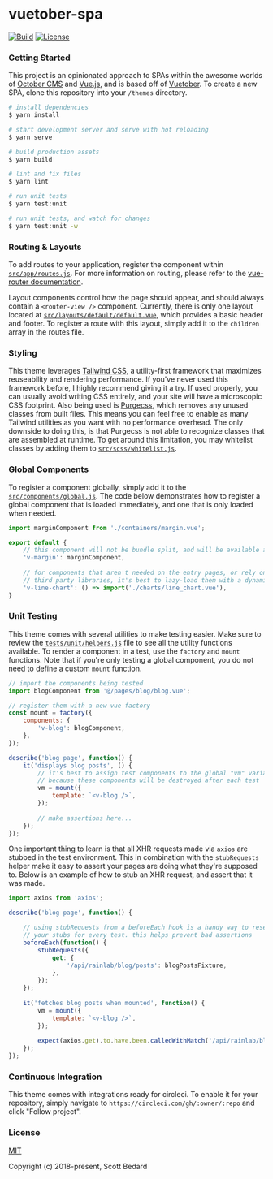 # vuetober-spa

[![Build](https://img.shields.io/circleci/project/github/scottbedard/vuetober-spa.svg)](https://circleci.com/gh/scottbedard/vuetober-spa)
[![License](https://img.shields.io/badge/license-MIT-blue.svg)](https://github.com/scottbedard/vuetober-spa/blob/master/LICENSE)

### Getting Started

This project is an opinionated approach to SPAs within the awesome worlds of [October CMS](https://octobercms.com) and [Vue.js](https://vuejs.org), and is based off of [Vuetober](https://github.com/scottbedard/oc-vuetober-theme). To create a new SPA, clone this repository into your `/themes` directory.

```bash
# install dependencies
$ yarn install

# start development server and serve with hot reloading
$ yarn serve

# build production assets
$ yarn build

# lint and fix files
$ yarn lint

# run unit tests
$ yarn test:unit

# run unit tests, and watch for changes
$ yarn test:unit -w
```

### Routing & Layouts

To add routes to your application, register the component within [`src/app/routes.js`](https://github.com/scottbedard/vuetober-spa/blob/master/src/app/routes.js). For more information on routing, please refer to the [vue-router documentation](https://router.vuejs.org).

Layout components control how the page should appear, and should always contain a `<router-view />` component. Currently, there is only one layout located at [`src/layouts/default/default.vue`](https://github.com/scottbedard/vuetober-spa/blob/master/src/layouts/default/default.vue), which provides a basic header and footer. To register a route with this layout, simply add it to the `children` array in the routes file.

### Styling

This theme leverages [Tailwind CSS](https://tailwindcss.com), a utility-first framework that maximizes reuseability and rendering performance. If you've never used this framework before, I highly recommend giving it a try. If used properly, you can usually avoid writing CSS entirely, and your site will have a microscopic CSS footprint. Also being used is [Purgecss](https://github.com/FullHuman/purgecss), which removes any unused classes from built files. This means you can feel free to enable as many Tailwind utilities as you want with no performance overhead. The only downside to doing this, is that Purgecss is not able to recognize classes that are assembled at runtime. To get around this limitation, you may whitelist classes by adding them to [`src/scss/whitelist.js`](https://github.com/scottbedard/vuetober-spa/blob/master/src/scss/whitelist.js).

### Global Components

To register a component globally, simply add it to the [`src/components/global.js`](https://github.com/scottbedard/vuetober-spa/blob/master/src/components/global.js). The code below demonstrates how to register a global component that is loaded immediately, and one that is only loaded when needed.

```js
import marginComponent from './containers/margin.vue';

export default {
    // this component will not be bundle split, and will be available as <v-margin>
    'v-margin': marginComponent,
    
    // for components that aren't needed on the entry pages, or rely on heavy
    // third party libraries, it's best to lazy-load them with a dynamic import.
    'v-line-chart': () => import('./charts/line_chart.vue'),
}
```

### Unit Testing

This theme comes with several utilities to make testing easier. Make sure to review the [`tests/unit/helpers.js`](https://github.com/scottbedard/vuetober-spa/blob/master/tests/unit/helpers.js) file to see all the utility functions available. To render a component in a test, use the `factory` and `mount` functions. Note that if you're only testing a global component, you do not need to define a custom `mount` function.

```js
// import the components being tested
import blogComponent from '@/pages/blog/blog.vue';

// register them with a new vue factory
const mount = factory({
    components: {
        'v-blog': blogComponent,
    },
});

describe('blog page', function() {
    it('displays blog posts', () {
        // it's best to assign test components to the global "vm" variable
        // because these components will be destroyed after each test
        vm = mount({
            template: `<v-blog />`,
        });
        
        // make assertions here...
    });
});
```

One important thing to learn is that all XHR requests made via `axios` are stubbed in the test environment. This in combination with the `stubRequests` helper make it easy to assert your pages are doing what they're supposed to. Below is an example of how to stub an XHR request, and assert that it was made.

```js
import axios from 'axios';

describe('blog page', function() {

    // using stubRequests from a beforeEach hook is a handy way to reset
    // your stubs for every test. this helps prevent bad assertions
    beforeEach(function() {
        stubRequests({
            get: {
                '/api/rainlab/blog/posts': blogPostsFixture,
            },
        });
    });
    
    it('fetches blog posts when mounted', function() {
        vm = mount({
            template: `<v-blog />`,
        });
        
        expect(axios.get).to.have.been.calledWithMatch('/api/rainlab/blog/posts');
    });
});
```

### Continuous Integration

This theme comes with integrations ready for circleci. To enable it for your repository, simply navigate to `https://circleci.com/gh/:owner/:repo` and click "Follow project".

### License

[MIT](https://github.com/scottbedard/vuetober-spa/blob/master/LICENSE)

Copyright (c) 2018-present, Scott Bedard
